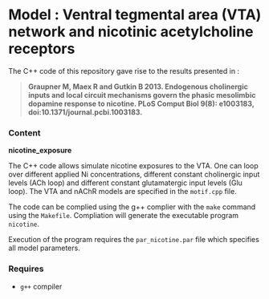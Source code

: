 # Model : Ventral tegmental area (VTA) network and nicotinic acetylcholine receptors

The C++ code of this repository gave rise to the results presented in :

> **Graupner M, Maex R and Gutkin B 2013. Endogenous cholinergic inputs and local circuit mechanisms govern the phasic mesolimbic dopamine response to nicotine. PLoS Comput Biol 9(8): e1003183, doi:10.1371/journal.pcbi.1003183.**


### Content

**nicotine_exposure**

The C++ code allows simulate nicotine exposures to the
VTA. One can loop over different applied Ni concentrations, different
constant cholinergic input levels (ACh loop) and different constant
glutamatergic input levels (Glu loop). The VTA and nAChR models are 
specified in the `motif.cpp` file. 

The code can be complied using the g++ complier with the `make` command using the `Makefile`. Compliation will generate the executable program `nicotine`. 

Execution of the program requires the `par_nicotine.par` file which specifies all model parameters. 

### Requires

- `g++` compiler
